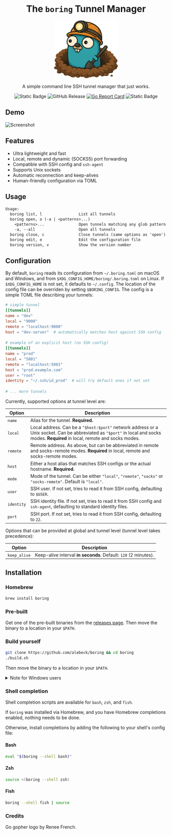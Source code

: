 <div align="center">

<h1>The <code>boring</code> Tunnel Manager</h1>

<img src="assets/gopher.png" width="200">

A simple command line SSH tunnel manager that just works.

![Static Badge](https://img.shields.io/badge/build-passing-4CC525?) 
![GitHub Release](https://img.shields.io/github/v/release/alebeck/boring?color=orange) [![Go Report Card](https://goreportcard.com/badge/github.com/alebeck/boring)](https://goreportcard.com/report/github.com/alebeck/boring)
![Static Badge](https://img.shields.io/badge/license-MIT-blue?)

</div>

## Demo
![Screenshot](./assets/dark.gif)

## Features

* Ultra lightweight and fast
* Local, remote and dynamic (SOCKS5) port forwarding
* Compatible with SSH config and `ssh-agent`
* Supports Unix sockets
* Automatic reconnection and keep-alives
* Human-friendly configuration via TOML

## Usage

```
Usage:
  boring list, l                List all tunnels
  boring open, o (-a | <patterns>...)
    <patterns>...               Open tunnels matching any glob pattern
    -a, --all                   Open all tunnels
  boring close, c               Close tunnels (same options as 'open')
  boring edit, e                Edit the configuration file
  boring version, v             Show the version number
```

## Configuration

By default, `boring` reads its configuration from `~/.boring.toml` on macOS and Windows, and from `$XDG_CONFIG_HOME/boring/.boring.toml` on Linux. If `$XDG_CONFIG_HOME` is not set, it defaults to `~/.config`. The location of the config file can be overriden by setting `$BORING_CONFIG`. The config is a simple TOML file describing your tunnels:

```toml
# simple tunnel
[[tunnels]]
name = "dev"
local = "9000"
remote = "localhost:9000"
host = "dev-server"  # automatically matches host against SSH config

# example of an explicit host (no SSH config)
[[tunnels]]
name = "prod"
local = "5001"
remote = "localhost:5001"
host = "prod.example.com"
user = "root"
identity = "~/.ssh/id_prod"  # will try default ones if not set

# ... more tunnels
```

Currently, supported options at tunnel level are:

| **Option**    | **Description**                                                                                                     |
|---------------|---------------------------------------------------------------------------------------------------------------------|
| `name`        | Alias for the tunnel. **Required.**                                                                                 |
| `local`       | Local address. Can be a `"$host:$port"` network address or a Unix socket. Can be abbreviated as `"$port"` in local and socks modes. **Required** in local, remote and socks modes. |
| `remote`      | Remote address. As above, but can be abbreviated in remote and socks-remote modes. **Required** in local, remote and socks-remote modes. |
| `host`        | Either a host alias that matches SSH configs or the actual hostname. **Required.**                            |
| `mode`        | Mode of the tunnel. Can be either `"local"`, `"remote"`, `"socks"` or `"socks-remote"`. Default is `"local"`.       |
| `user`        | SSH user. If not set, tries to read it from SSH config, defaulting to `$USER`.                                       |
| `identity`    | SSH identity file. If not set, tries to read it from SSH config and `ssh-agent`, defaulting to standard identity files.     |
| `port`        | SSH port. If not set, tries to read it from SSH config, defaulting to `22`.                                          |

Options that can be provided at global and tunnel level (tunnel level takes precedence):

| **Option**    | **Description**                                                                                                     |
|---------------|---------------------------------------------------------------------------------------------------------------------|
| `keep_alive`  | Keep-alive interval **in seconds**. Default: `120` (2 minutes).                                                                                 |

## Installation

### Homebrew

```sh
brew install boring
```

### Pre-built

Get one of the pre-built binaries from the [releases page](https://github.com/alebeck/boring/releases). Then move the binary to a location in your `$PATH`.

### Build yourself

```sh
git clone https://github.com/alebeck/boring && cd boring
./build.sh
```

Then move the binary to a location in your `$PATH`.

<details>
  <summary>Note for Windows users</summary>
  Windows is fully supported since release 0.6.0. Users currently have to build from source, which is very easy. Make sure Go >= 1.23.0 is installed and then compile via

  ```batch
  git clone https://github.com/alebeck/boring && cd boring
  .\build_win.bat
  ```

  Then, move the executable to a location in your `%PATH%`.
</details>

### Shell completion

Shell completion scripts are available for `bash`, `zsh`, and `fish`.

If `boring` was installed via Homebrew, and you have Homebrew completions enabled, nothing needs to be done.

Otherwise, install completions by adding the following to your shell's config file:

#### Bash

```sh
eval "$(boring --shell bash)"
```

#### Zsh

```sh
source <(boring --shell zsh)
```

#### Fish

```sh
boring --shell fish | source
```

### Credits
Go gopher logo by Renee French.